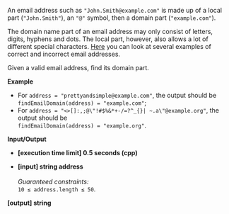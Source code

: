 An email address such as `"John.Smith@example.com"` is made up of a local part (`"John.Smith"`), an `"@"` symbol, then a domain part (`"example.com"`).

The domain name part of an email address may only consist of letters, digits, hyphens and dots. The local part, however, also allows a lot of different special characters. [Here](https://en.wikipedia.org/wiki/Email_address#Examples) you can look at several examples of correct and incorrect email addresses.

Given a valid email address, find its domain part.

__Example__

+ For `address = "prettyandsimple@example.com"`, the output should be<br/>`findEmailDomain(address) = "example.com"`;
+ For `address = "<>[]:,;@\"!#$%&*+-/=?^_{}| ~.a\"@example.org"`, the output should be<br/>`findEmailDomain(address) = "example.org"`.

__Input/Output__

+ __[execution time limit] 0.5 seconds (cpp)__

+ __[input] string address__<br/><br/>_Guaranteed constraints:_<br/>`10 ≤ address.length ≤ 50`.

__[output] string__
